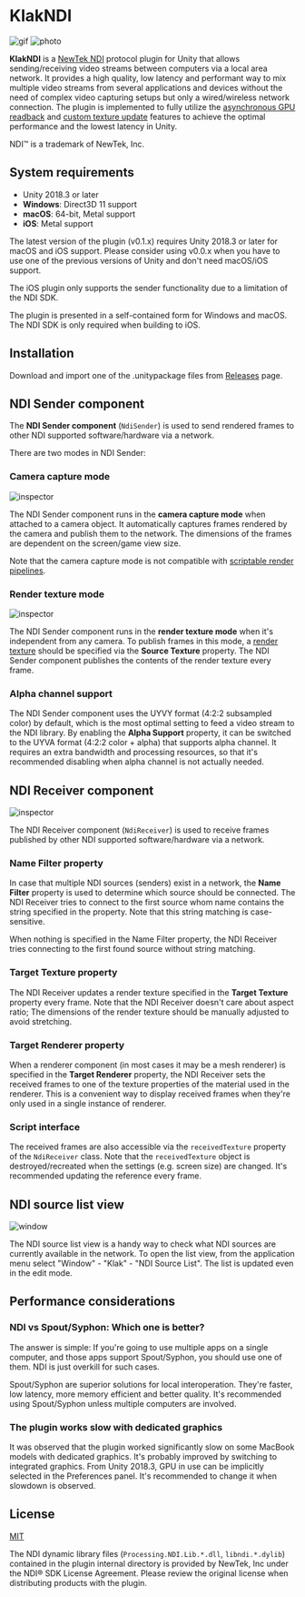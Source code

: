 KlakNDI
=======

![gif](https://i.imgur.com/k3Bwcoq.gif)
![photo](https://i.imgur.com/HY1NMYm.jpg)

**KlakNDI** is a [NewTek NDI] protocol plugin for Unity that allows
sending/receiving video streams between computers via a local area network.
It provides a high quality, low latency and performant way to mix multiple
video streams from several applications and devices without the need of complex
video capturing setups but only a wired/wireless network connection. The plugin
is implemented to fully utilize the [asynchronous GPU readback] and [custom
texture update] features to achieve the optimal performance and the lowest
latency in Unity.

NDI™ is a trademark of NewTek, Inc.

[NewTek NDI]: http://NDI.NewTek.com/
[asynchronous GPU readback]: https://github.com/keijiro/AsyncCaptureTest
[custom texture update]: https://github.com/keijiro/TextureUpdateExample

System requirements
-------------------

- Unity 2018.3 or later
- **Windows**: Direct3D 11 support
- **macOS**: 64-bit, Metal support
- **iOS**: Metal support

The latest version of the plugin (v0.1.x) requires Unity 2018.3 or later for
macOS and iOS support. Please consider using v0.0.x when you have to use one
of the previous versions of Unity and don't need macOS/iOS support.

The iOS plugin only supports the sender functionality due to a limitation of
the NDI SDK.

The plugin is presented in a self-contained form for Windows and macOS. The NDI
SDK is only required when building to iOS.

Installation
------------

Download and import one of the .unitypackage files from [Releases] page.

[Releases]: https://github.com/keijiro/KlakNDI/releases

NDI Sender component
--------------------

The **NDI Sender component** (`NdiSender`) is used to send rendered frames to
other NDI supported software/hardware via a network.

There are two modes in NDI Sender:

### Camera capture mode

![inspector](https://i.imgur.com/EH4caKU.png)

The NDI Sender component runs in the **camera capture mode** when attached to a
camera object. It automatically captures frames rendered by the camera and
publish them to the network. The dimensions of the frames are dependent on the
screen/game view size.

Note that the camera capture mode is not compatible with [scriptable render
pipelines].

[scriptable render pipelines]: https://docs.unity3d.com/Manual/ScriptableRenderPipeline.html

### Render texture mode

![inspector](https://i.imgur.com/BN5RsXl.png)

The NDI Sender component runs in the **render texture mode** when it's
independent from any camera. To publish frames in this mode, a [render texture]
should be specified via the **Source Texture** property. The NDI Sender
component publishes the contents of the render texture every frame.

[render texture]: https://docs.unity3d.com/Manual/class-RenderTexture.html

### Alpha channel support

The NDI Sender component uses the UYVY format (4:2:2 subsampled color) by
default, which is the most optimal setting to feed a video stream to the NDI
library. By enabling the **Alpha Support** property, it can be switched to the
UYVA format (4:2:2 color + alpha) that supports alpha channel. It requires an
extra bandwidth and processing resources, so that it's recommended disabling
when alpha channel is not actually needed.

NDI Receiver component
----------------------

![inspector](https://i.imgur.com/hdxALxS.png)

The NDI Receiver component (`NdiReceiver`) is used to receive frames published
by other NDI supported software/hardware via a network.

### Name Filter property

In case that multiple NDI sources (senders) exist in a network, the **Name
Filter** property is used to determine which source should be connected. The NDI
Receiver tries to connect to the first source whom name contains the string
specified in the property. Note that this string matching is case-sensitive.

When nothing is specified in the Name Filter property, the NDI Receiver tries
connecting to the first found source without string matching.

### Target Texture property

The NDI Receiver updates a render texture specified in the **Target Texture**
property every frame. Note that the NDI Receiver doesn't care about aspect
ratio; The dimensions of the render texture should be manually adjusted to
avoid stretching.

### Target Renderer property

When a renderer component (in most cases it may be a mesh renderer) is
specified in the **Target Renderer** property, the NDI Receiver sets the
received frames to one of the texture properties of the material used in the
renderer. This is a convenient way to display received frames when they're only
used in a single instance of renderer.

### Script interface

The received frames are also accessible via the `receivedTexture` property of
the `NdiReceiver` class. Note that the `receivedTexture` object is
destroyed/recreated when the settings (e.g. screen size) are changed. It's
recommended updating the reference every frame.

NDI source list view
--------------------

![window](https://i.imgur.com/gdfF7tO.png)

The NDI source list view is a handy way to check what NDI sources are
currently available in the network. To open the list view, from the
application menu select "Window" - "Klak" - "NDI Source List". The list is
updated even in the edit mode.

Performance considerations
--------------------------

### NDI vs Spout/Syphon: Which one is better?

The answer is simple: If you're going to use multiple apps on a single
computer, and those apps support Spout/Syphon, you should use one of them. NDI
is just overkill for such cases.

Spout/Syphon are superior solutions for local interoperation. They're faster,
low latency, more memory efficient and better quality. It's recommended using
Spout/Syphon unless multiple computers are involved.

### The plugin works slow with dedicated graphics

It was observed that the plugin worked significantly slow on some MacBook
models with dedicated graphics. It's probably improved by switching to
integrated graphics. From Unity 2018.3, GPU in use can be implicitly selected
in the Preferences panel. It's recommended to change it when slowdown is
observed.

License
-------

[MIT](LICENSE)

The NDI dynamic library files (`Processing.NDI.Lib.*.dll`, `libndi.*.dylib`)
contained in the plugin internal directory is provided by NewTek, Inc under the
NDI® SDK License Agreement. Please review the original license when
distributing products with the plugin.
